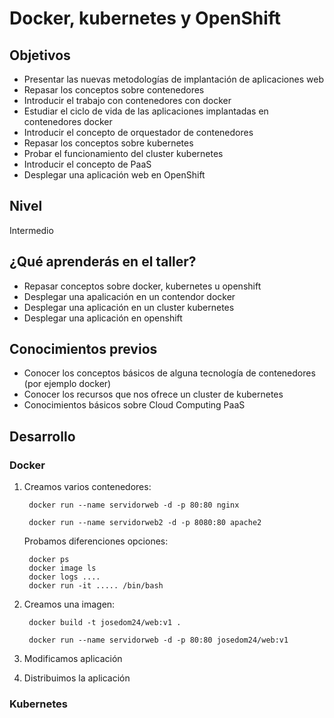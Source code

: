 # Docker, kubernetes y OpenShift

## Objetivos

* Presentar las nuevas metodologías de implantación de aplicaciones web 
* Repasar los conceptos sobre contenedores
* Introducir el trabajo con contenedores con docker
* Estudiar el ciclo de vida de las aplicaciones implantadas en contenedores docker
* Introducir el concepto de orquestador de contenedores
* Repasar los conceptos sobre kubernetes
* Probar el funcionamiento del cluster kubernetes
* Introducir el concepto de PaaS
* Desplegar una aplicación web en OpenShift

## Nivel

Intermedio

## ¿Qué aprenderás en el taller?

* Repasar conceptos sobre docker, kubernetes u openshift
* Desplegar una apalicación en un contendor docker
* Desplegar una aplicación en un cluster kubernetes
* Desplegar una aplicación en openshift

## Conocimientos previos

* Conocer los conceptos básicos de alguna tecnología de contenedores (por ejemplo docker)
* Conocer los recursos que nos ofrece un cluster de kubernetes
* Conocimientos básicos sobre Cloud Computing PaaS

## Desarrollo

### Docker

1. Creamos varios contenedores:
        
        docker run --name servidorweb -d -p 80:80 nginx

        docker run --name servidorweb2 -d -p 8080:80 apache2

    Probamos diferenciones opciones: 

        docker ps
        docker image ls
        docker logs ....
        docker run -it ..... /bin/bash

2. Creamos una imagen:

        docker build -t josedom24/web:v1 .

        docker run --name servidorweb -d -p 80:80 josedom24/web:v1

3. Modificamos aplicación
4. Distribuimos la aplicación

### Kubernetes


